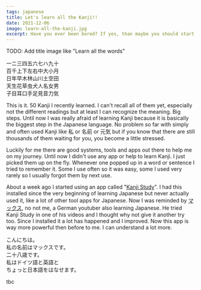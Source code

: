 ```yaml
---
tags: japanese
title: Let's learn all the Kanji!!
date: 2021-12-06
image: learn-all-the-kanji.jpg
excerpt: Have you ever been bored? If yes, than maybe you should start learning Kanji. It's the perfect way of spending countless days without every having to feel boredom again. KEKW.
---
```


TODO: Add title image like "Learn all the words"

<p class="jp">
    一ニ三四五六七ハ九十<br />
    百千上下左右中大小月<br />
    日年早木林山川土空田<br />
    天生花草虫犬人名女男<br />
    子目耳口手足見音力気
</p>

This is it. 50 Kanji I recently learned. I can't recall all of them yet, especially not the different readings but at least I can recognize the meaning. Big steps. Until now I was really afraid of learning Kanji because it is basically the biggest step in the Japanese language. No problem so far with simply and often used Kanji like 私 or 名前 or 元気 but if you know that there are still thousands of them waiting for you, you become a little stressed.

Luckily for me there are good systems, tools and apps out there to help me on my journey. Until now I didn't use any app or help to learn Kanji. I just picked them up on the fly. Whenever one popped up in a word or sentence I tried to remember it. Some I use often so it was easy, some I used very rarely so I usually forgot them by next use.

About a week ago I started using an app called "[Kanji Study](https://play.google.com/store/apps/details?id=com.mindtwisted.kanjistudy&hl=de&gl=US)". I had this installed since the very beginning of learning Japanese but never actually used it, like a lot of other tool apps for Japanese. Now I was reminded by [マックス](https://www.youtube.com/channel/UCTcsUriABcZ1I5pbA38x30A), no not me, a German youtuber also learning Japanese. He tried Kanji Study in one of his videos and I thought why not give it another try too. Since I installed it a lot has happened and I improved. Now this app is way more powerful then before to me. I can understand a lot more.

<p class="jp">
    こんにちは。<br />
    私の名前はマックスです。<br />
    二十八歳です。<br />
    私はドイツ語と英語と<br />ちょっと日本語をはなせます。
</p>

tbc